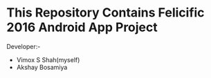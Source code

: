 # This Repository Contains  Felicific 2016 Android App Project

Developer:- <br />
- Vimox S Shah(myself)
- Akshay Bosamiya